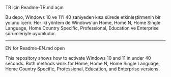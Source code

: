 

TR için Readme-TR.md açın

Bu depo, Windows 10 ve 11'i 40 saniyeden kısa sürede etkinleştirmenin bir yolunu içerir. Her iki yöntem de Windows'un Home, Home N, Home Single Language, Home Country Specific, Professional, Education ve Enterprise sürümleriyle uyumludur.

-------------------------------------------------------------------------------------------------------------------------------------------------------------------------------------------------------------------------------------------------

EN for Readme-EN.md open

This repository shows how to activate Windows 10 and 11 in under 40 seconds. Both methods work for Home, Home N, Home Single Language, Home Country Specific, Professional, Education, and Enterprise versions.
